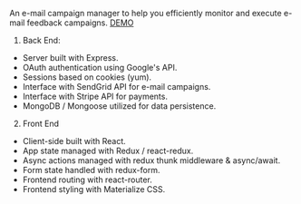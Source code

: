An e-mail campaign manager to help you efficiently monitor and execute e-mail feedback campaigns.
[DEMO](https://emcamps.herokuapp.com/)

1. Back End:
* Server built with Express.
* OAuth authentication using Google's API.
* Sessions based on cookies (yum).
* Interface with SendGrid API for e-mail campaigns.
* Interface with Stripe API for payments.
* MongoDB / Mongoose utilized for data persistence.

2. Front End
* Client-side built with React.
* App state managed with Redux / react-redux.
* Async actions managed with redux thunk middleware & async/await.
* Form state handled with redux-form.
* Frontend routing with react-router.
* Frontend styling with Materialize CSS.
